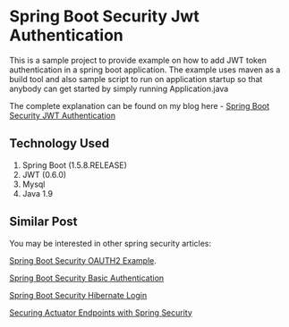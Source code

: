 # Spring Boot Security Jwt Authentication

This is a sample project to provide example on how to add JWT token authentication in a spring boot application.
The example uses maven as a build tool and also sample script to run on application startup so that anybody can get started by simply running Application.java
 
The complete explanation can be found on my blog here - [Spring Boot Security JWT Authentication](http://www.devglan.com/spring-security/spring-boot-jwt-auth)
## Technology Used

 1. Spring Boot (1.5.8.RELEASE)
 2.  JWT (0.6.0)
 3.  Mysql
 4. Java 1.9
## Similar Post

You may be interested in other spring security articles:

[Spring Boot Security OAUTH2 Example](http://www.devglan.com/spring-security/spring-boot-security-oauth2-example).

[Spring Boot Security Basic Authentication](http://www.devglan.com/spring-security/spring-boot-security-rest-basic-authentication)

[Spring Boot Security Hibernate Login](http://www.devglan.com/spring-security/spring-boot-security-hibernate-login-example)

[Securing Actuator Endpoints with Spring Security](http://www.devglan.com/spring-security/securing-spring-boot-actuator-endpoints-with-spring-security)
